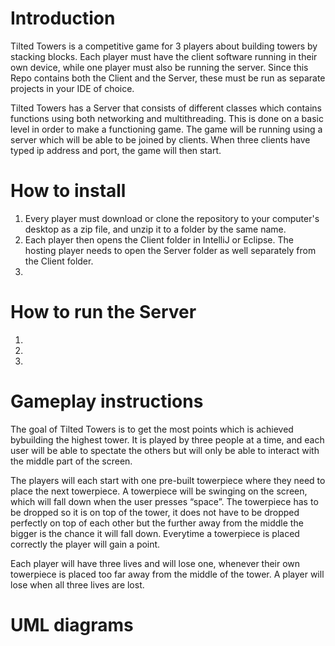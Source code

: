 # Introduction
Tilted Towers is a competitive game for 3 players about building towers by stacking blocks. Each player must have the client software running in their own device, while one player must also be running the server. Since this Repo contains both the Client and the Server, these must be run as separate projects in your IDE of choice.

Tilted Towers has a Server that consists of different classes which contains functions using both networking and multithreading. This is done on a basic level in order to make a functioning game. The game will be running using a server which will be able to be joined by clients. When three clients have typed ip address and port, the game will then start.

# How to install
1. Every player must download or clone the repository to your computer's desktop as a zip file, and unzip it to a folder by the same name.
2. Each player then opens the Client folder in IntelliJ or Eclipse. The hosting player needs to open the Server folder as well separately from the Client folder.
3.


# How to run the Server
1.
2.
3.


# Gameplay instructions
The goal of Tilted Towers is to get the most points which is achieved bybuilding the highest tower. It is played by three people at a time, and each user will be able to spectate the others but will only be able to interact with the middle part of the screen. 

The players will each start with one pre-built towerpiece where they need to place the next towerpiece. A towerpiece will be swinging on the screen, which will fall down when the user presses “space”. The towerpiece has to be dropped so it is on top of the tower, it does not have to be dropped perfectly on top of each other but the further away from the middle the bigger is the chance it will fall down. Everytime a towerpiece is placed correctly the player will gain a point.

Each player will have three lives and will lose one, whenever their own towerpiece is placed too far away from the middle of the tower. A player will lose when all three lives are lost.

# UML diagrams
